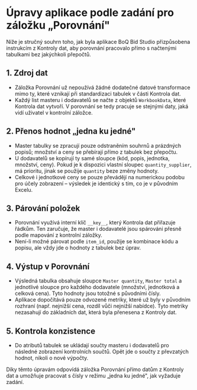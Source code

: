 # Úpravy aplikace podle zadání pro záložku „Porovnání"

Níže je stručný souhrn toho, jak byla aplikace BoQ Bid Studio přizpůsobena instrukcím z Kontroly dat, aby porovnání pracovalo přímo s načtenými tabulkami bez jakýchkoli přepočtů.

## 1. Zdroj dat
- Záložka Porovnání už nepoužívá žádné dodatečné datové transformace mimo ty, které vznikají při standardizaci tabulek v části Kontrola dat.
- Každý list masteru i dodavatelů se načte z objektů `WorkbookData`, které Kontrola dat vytvoří. V porovnání se tedy pracuje se stejnými daty, jaká vidí uživatel v kontrolní záložce.

## 2. Přenos hodnot „jedna ku jedné"
- Master tabulky se zpracují pouze odstraněním souhrnů a prázdných popisů; množství a ceny se přebírají přímo z tabulek bez přepočtu.
- U dodavatelů se kopírují ty samé sloupce (kód, popis, jednotka, množství, ceny). Pokud je k dispozici vlastní sloupec `quantity_supplier`, má prioritu, jinak se použije `quantity` beze změny hodnoty.
- Celkové i jednotkové ceny se pouze převádějí na numerickou podobu pro účely zobrazení – výsledek je identický s tím, co je v původním Excelu.

## 3. Párování položek
- Porovnání využívá interní klíč `__key__`, který Kontrola dat přiřazuje řádkům. Ten zaručuje, že master i dodavatelé jsou spárováni přesně podle mapování z kontrolní záložky.
- Není-li možné párovat podle `item_id`, použije se kombinace kódu a popisu, ale vždy jde o hodnoty z tabulek bez úprav.

## 4. Výstup v Porovnání
- Výsledná tabulka obsahuje sloupce `Master quantity`, `Master total` a jednotlivé sloupce pro každého dodavatele (množství, jednotková a celková cena). Tyto hodnoty jsou totožné s původními čísly.
- Aplikace dopočítává pouze odvozené metriky, které už byly v původním rozhraní (např. nejnižší cena, rozdíl vůči nejnižší nabídce). Tyto metriky nezasahují do základních dat, která byla přenesena z Kontroly dat.

## 5. Kontrola konzistence
- Do atributů tabulek se ukládají součty masteru i dodavatelů pro následné zobrazení kontrolních součtů. Opět jde o součty z převzatých hodnot, nikoli o nové výpočty.

Díky těmto úpravám odpovídá záložka Porovnání přímo datům z Kontroly dat a umožňuje pracovat s čísly v režimu „jedna ku jedné", jak vyžaduje zadání.
